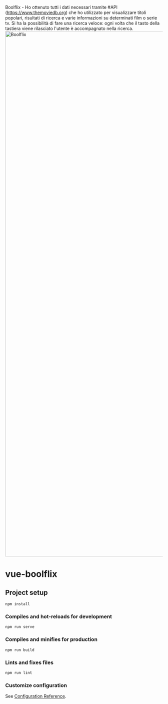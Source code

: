 Boolflix - Ho ottenuto tutti i dati necessari tramite #API (https://www.themoviedb.org) che ho utilizzato per visualizzare titoli popolari, risultati di ricerca e varie informazioni su determinati film o serie tv. 
Si ha la possibilità di fare una ricerca veloce: ogni volta che il tasto della tastiera viene rilasciato l'utente è accompagnato nella ricerca.
<img width="1680" alt="Boolflix" src="https://user-images.githubusercontent.com/76748506/127296676-7a45487b-5bec-4214-82d7-747db9dc61d5.png">






# vue-boolflix

## Project setup
```
npm install
```

### Compiles and hot-reloads for development
```
npm run serve
```

### Compiles and minifies for production
```
npm run build
```

### Lints and fixes files
```
npm run lint
```

### Customize configuration
See [Configuration Reference](https://cli.vuejs.org/config/).
